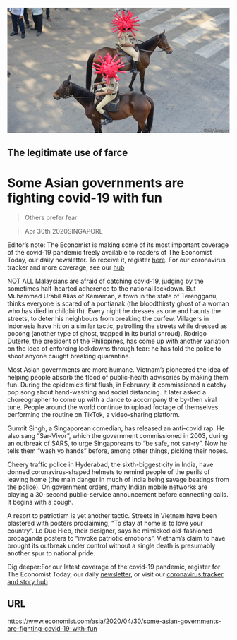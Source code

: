 ![](./images/20200502_ASP006.jpg)

## The legitimate use of farce

# Some Asian governments are fighting covid-19 with fun

> Others prefer fear

> Apr 30th 2020SINGAPORE

Editor’s note: The Economist is making some of its most important coverage of the covid-19 pandemic freely available to readers of The Economist Today, our daily newsletter. To receive it, register [here](https://www.economist.com//newslettersignup). For our coronavirus tracker and more coverage, see our [hub](https://www.economist.com//coronavirus)

NOT ALL Malaysians are afraid of catching covid-19, judging by the sometimes half-hearted adherence to the national lockdown. But Muhammad Urabil Alias of Kemaman, a town in the state of Terengganu, thinks everyone is scared of a pontianak (the bloodthirsty ghost of a woman who has died in childbirth). Every night he dresses as one and haunts the streets, to deter his neighbours from breaking the curfew. Villagers in Indonesia have hit on a similar tactic, patrolling the streets while dressed as pocong (another type of ghost, trapped in its burial shroud). Rodrigo Duterte, the president of the Philippines, has come up with another variation on the idea of enforcing lockdowns through fear: he has told the police to shoot anyone caught breaking quarantine.

Most Asian governments are more humane. Vietnam’s pioneered the idea of helping people absorb the flood of public-health advisories by making them fun. During the epidemic’s first flush, in February, it commissioned a catchy pop song about hand-washing and social distancing. It later asked a choreographer to come up with a dance to accompany the by-then viral tune. People around the world continue to upload footage of themselves performing the routine on TikTok, a video-sharing platform.

Gurmit Singh, a Singaporean comedian, has released an anti-covid rap. He also sang “Sar-Vivor”, which the government commissioned in 2003, during an outbreak of SARS, to urge Singaporeans to “be safe, not sar-ry”. Now he tells them “wash yo hands” before, among other things, picking their noses.

Cheery traffic police in Hyderabad, the sixth-biggest city in India, have donned coronavirus-shaped helmets to remind people of the perils of leaving home (the main danger in much of India being savage beatings from the police). On government orders, many Indian mobile networks are playing a 30-second public-service announcement before connecting calls. It begins with a cough.

A resort to patriotism is yet another tactic. Streets in Vietnam have been plastered with posters proclaiming, “To stay at home is to love your country”. Le Duc Hiep, their designer, says he mimicked old-fashioned propaganda posters to “invoke patriotic emotions”. Vietnam’s claim to have brought its outbreak under control without a single death is presumably another spur to national pride.

Dig deeper:For our latest coverage of the covid-19 pandemic, register for The Economist Today, our daily [newsletter](https://www.economist.com//newslettersignup), or visit our [coronavirus tracker and story hub](https://www.economist.com//coronavirus)

## URL

https://www.economist.com/asia/2020/04/30/some-asian-governments-are-fighting-covid-19-with-fun
